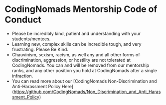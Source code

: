 # CodingNomads Mentorship Code of Conduct

*   Please be incredibly kind, patient and understanding with your students/mentees.
*   Learning new, complex skills can be incredible tough, and very frustrating. Please Be Kind.
*   Chauvinism, sexism, racism, as well any and all other forms of discrimination, aggression, or hostility 
    are not tolerated at CodingNomads. You can and will be removed from our mentorship ranks, and
    any other position you hold at CodingNomads after a single infraction.
*   You can read more about our [CodingNomads Non-Discrimination and Anti-Harassment Policy Here]
    (https://github.com/CodingNomads/Non_Discrimination_and_Anti_Harassment_Policy)